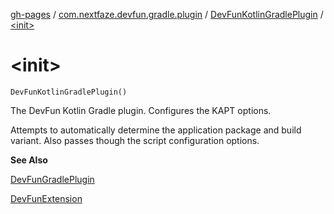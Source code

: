 [gh-pages](../../index.md) / [com.nextfaze.devfun.gradle.plugin](../index.md) / [DevFunKotlinGradlePlugin](index.md) / [&lt;init&gt;](./-init-.md)

# &lt;init&gt;

`DevFunKotlinGradlePlugin()`

The DevFun Kotlin Gradle plugin. Configures the KAPT options.

Attempts to automatically determine the application package and build variant.
Also passes though the script configuration options.

**See Also**

[DevFunGradlePlugin](../-dev-fun-gradle-plugin/index.md)

[DevFunExtension](../-dev-fun-extension/index.md)


